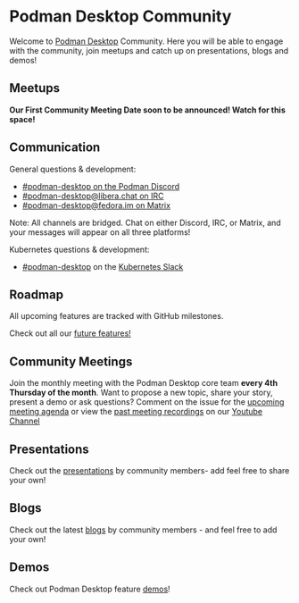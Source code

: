 # Podman Desktop Community
  Welcome to [Podman Desktop](https://github.com/podman-desktop/podman-desktop) Community. Here you will be able to engage with the community, join meetups and catch up on presentations, blogs and demos!

## Meetups
   **Our First Community Meeting Date soon to be announced! Watch for this space!** 

## Communication
   General questions & development:

- [#podman-desktop on the Podman Discord](https://discord.com/invite/x5GzFF6QH4)
- [#podman-desktop@libera.chat on IRC](https://libera.chat/)
- [#podman-desktop@fedora.im on Matrix](https://chat.fedoraproject.org/#/room/#podman-desktop:fedora.im)

Note: All channels are bridged. Chat on either Discord, IRC, or Matrix, and your messages will appear on all three platforms!

Kubernetes questions & development:

- [#podman-desktop](https://app.slack.com/client/T09NY5SBT/C04A0L7LUFM) on the [Kubernetes Slack](https://slack.k8s.io/)

## Roadmap
All upcoming features are tracked with GitHub milestones.

Check out all our [future features!](https://github.com/containers/podman-desktop/milestones)

## Community Meetings
   Join the monthly meeting with the Podman Desktop core team **every 4th Thursday of the month**. Want to propose a new topic, share your story, present a demo or ask questions? Comment on the issue for the [upcoming meeting agenda](https://github.com/podman-desktop/community/issues?q=is%3Aissue%20state%3Aopen%20Agenda%20for%20Podman%20Desktop) or view the [past meeting recordings](https://www.youtube.com/playlist?list=PLwQSOOPzuslql836gEAqF66FAYLm5sno-) on our [Youtube Channel](https://www.youtube.com/@podmandesktop-rh)


## Presentations
   Check out the [presentations](./presentations/README.md) by community members- add feel free to share your own!

## Blogs
   Check out the latest [blogs](./blogposts/README.md) by community members - and feel free to add your own!

## Demos
   Check out Podman Desktop feature [demos](./demos/README.md)!



